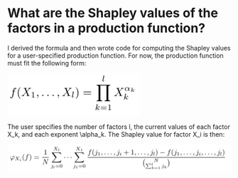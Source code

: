# What are the Shapley values of the factors in a production function?
I derived the formula and then wrote code for computing the Shapley values for a user-specified production function. For now, the production function must fit the following form:

<img src="images/generalized_production_func.png" alt="Production Function" width="300"/>

The user specifies the number of factors l, the current values of each factor X_k, and each exponent \alpha_k. The Shapley value for factor X_i is then:

<img src="images/shapley_production_formula.png" alt="Production Function" width="800"/>



